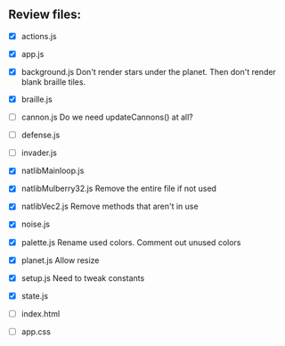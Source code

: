 Review files:
---

- [x] actions.js
- [x] app.js
- [x] background.js                 Don't render stars under the planet.
                                    Then don't render blank braille tiles.
- [x] braille.js
- [ ] cannon.js                     Do we need updateCannons() at all?
- [ ] defense.js
- [ ] invader.js
- [x] natlibMainloop.js
- [x] natlibMulberry32.js           Remove the entire file if not used
- [x] natlibVec2.js                 Remove methods that aren't in use
- [x] noise.js
- [x] palette.js                    Rename used colors. Comment out unused colors
- [x] planet.js                     Allow resize
- [x] setup.js                      Need to tweak constants
- [x] state.js

- [ ] index.html
- [ ] app.css
